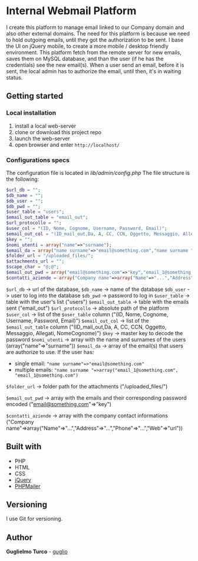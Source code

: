 # Internal Webmail Platform

I create this platform to manage email linked to our Company domain and also other external domains. The need for this platform is because we need to hold outgoing emails, until they got the authorization to be sent.
I base the UI on jQuery mobile, to create a more mobile / desktop friendly environment.
This platform fetch from the remote server for new emails, saves them on MySQL database, and than the user (if he has the credentials) see the new email(s).
When a user send an email, before it is sent, the local admin has to authorize the email, until then, it's in waiting status.

## Getting started

### Local installation

1. install a local web-server
2. clone or download this project repo []()
3. launch the web-server
4. open browser and enter `http://localhost/`

### Configurations specs

The configuration file is located in *lib/admin/config.php*
The file structure is the following:
```php
$url_db = "";
$db_name = "";
$db_user = "";
$db_pwd = "";
$user_table = "users";
$email_out_table = "email_out";
$url_protocollo = "";
$user_col = "(ID, Nome, Cognome, Username, Password, Email)";
$email_out_col = "(ID_mail_out,Da, A, CC, CCN, Oggetto, Messaggio, Allegati, NomeCognome)";
$key = "";
$nomi_utenti = array("name"=>"surname");
$email_da = array("name surname"=>"email@something.com","name surname "=>array("email_1@something.com", "email_1@something.com"));
$folder_url = "/uploaded_files/";
$attachments_url = "";
$scape_char = "@;@";
$email_out_pwd = array("email@something.com"=>"key","email_1@something.com"=>"key_1");
$contatti_aziende = array("Company name"=>array("Name"=>"...","Address"=>"...","Phone"=>"...","Web"=>"url"));
```
`$url_db` -> url of the database,
`$db_name` -> name of the database
`$db_user` -> user to log into the database
`$db_pwd` -> password to log in
`$user_table` -> table with the user's list ("users")
`$email_out_table` -> table with the emails sent ("email_out")
`$url_protocollo` -> absolute path of the platform
`$user_col` -> list of the `$user_table` column ("(ID, Nome, Cognome, Username, Password, Email)")
`$email_out_col` -> list of the `$email_out_table` column ("(ID_mail_out,Da, A, CC, CCN, Oggetto, Messaggio, Allegati, NomeCognome)")
`$key` -> master key to decode the password
`$nomi_utenti` -> array with the name and surnames of the users (array("name"=>"surname"))
`$email_da` -> array of the email(s) that users are authorize to use.
If the user has:
- single email: `"name surname"=>"email@something.com"`
- multiple emails: `"name surname "=>array("email_1@something.com", "email_1@something.com")`

`$folder_url` -> folder path for the attachments ("/uploaded_files/")

`$email_out_pwd` -> array with the emails and their corresponding password encoded ("email@something.com"=>"key")

`$contatti_aziende` -> array with the company contact informations  ("Company name"=>array("Name"=>"...","Address"=>"...","Phone"=>"...","Web"=>"url"))


## Built with

* PHP
* HTML
* CSS
* [jQuery](https://jquery.com/)
* [PHPMailer](http://phpmailer.github.io/PHPMailer/)

## Versioning

I use Git for versioning.

## Author

**Guglielmo Turco** - [guglio](https://github.com/guglio)
